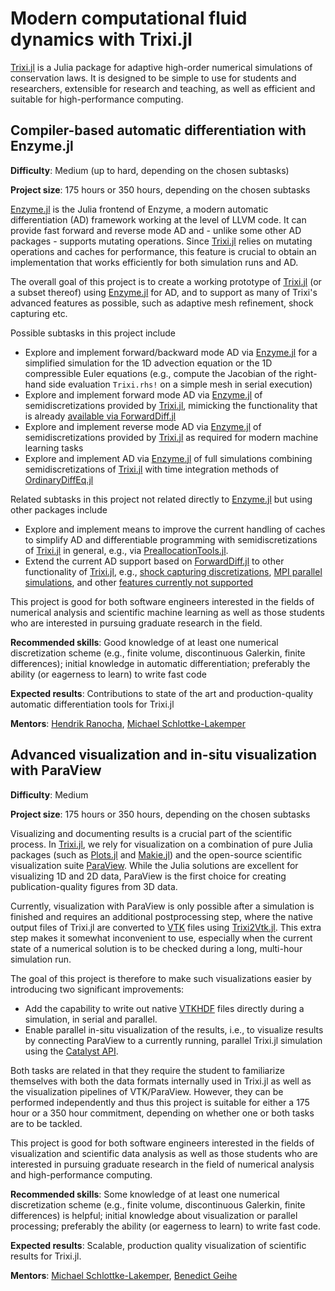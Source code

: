 # Modern computational fluid dynamics with Trixi.jl

[Trixi.jl](https://github.com/trixi-framework/Trixi.jl/) is a Julia package for adaptive 
high-order numerical simulations of conservation laws. It is designed to be simple to use
for students and researchers, extensible for research and teaching, as well as efficient 
and suitable for high-performance computing.


## Compiler-based automatic differentiation with Enzyme.jl

**Difficulty**: Medium (up to hard, depending on the chosen subtasks)

**Project size**: 175 hours or 350 hours, depending on the chosen subtasks

[Enzyme.jl](https://github.com/EnzymeAD/Enzyme.jl) is the Julia frontend of Enzyme, 
a modern automatic differentiation (AD) framework working at the level of LLVM code. 
It can provide fast forward and reverse mode AD and - unlike some other AD packages - 
supports mutating operations. Since [Trixi.jl](https://github.com/trixi-framework/Trixi.jl/) 
relies on mutating operations and caches for performance, this feature is crucial to obtain
an implementation that works efficiently for both simulation runs and AD.

The overall goal of this project is to create a working prototype of 
[Trixi.jl](https://github.com/trixi-framework/Trixi.jl/) (or a subset thereof) 
using [Enzyme.jl](https://github.com/EnzymeAD/Enzyme.jl) for AD, and to support as 
many of Trixi's advanced features as possible, such as adaptive mesh refinement, shock capturing etc.

Possible subtasks in this project include
- Explore and implement forward/backward mode AD via [Enzyme.jl](https://github.com/EnzymeAD/Enzyme.jl) 
  for a simplified simulation for the 1D advection equation or the 1D compressible Euler equations
  (e.g., compute the Jacobian of the right-hand side evaluation `Trixi.rhs!` on a simple mesh in
  serial execution)
- Explore and implement forward mode AD via
  [Enzyme.jl](https://github.com/EnzymeAD/Enzyme.jl) of semidiscretizations
  provided by [Trixi.jl](https://github.com/trixi-framework/Trixi.jl/),
  mimicking the functionality that is already
  [available via ForwardDiff.jl](https://trixi-framework.github.io/Trixi.jl/stable/tutorials/differentiable_programming/)
- Explore and implement reverse mode AD via
  [Enzyme.jl](https://github.com/EnzymeAD/Enzyme.jl) of semidiscretizations
  provided by [Trixi.jl](https://github.com/trixi-framework/Trixi.jl/) as required for modern machine learning tasks
- Explore and implement AD via [Enzyme.jl](https://github.com/EnzymeAD/Enzyme.jl)
  of full simulations combining semidiscretizations of
  [Trixi.jl](https://github.com/trixi-framework/Trixi.jl/) with time integration
  methods of [OrdinaryDiffEq.jl](https://github.com/SciML/OrdinaryDiffEq.jl)
  
Related subtasks in this project not related directly to [Enzyme.jl](https://github.com/EnzymeAD/Enzyme.jl)
but using other packages include
- Explore and implement means to improve the current handling of caches to
  simplify AD and differentiable programming with semidiscretizations of
  [Trixi.jl](https://github.com/trixi-framework/Trixi.jl/) in general, e.g.,
  via [PreallocationTools.jl](https://github.com/SciML/PreallocationTools.jl).
- Extend the current AD support based on [ForwardDiff.jl](https://github.com/JuliaDiff/ForwardDiff.jl) 
  to other functionality of [Trixi.jl](https://github.com/trixi-framework/Trixi.jl/), e.g.,
  [shock capturing discretizations](https://github.com/trixi-framework/Trixi.jl/issues/1252),
  [MPI parallel simulations](https://github.com/trixi-framework/Trixi.jl/issues/910),
  and other [features currently not supported](https://github.com/trixi-framework/Trixi.jl/issues/462)

This project is good for both software engineers interested in the fields of
numerical analysis and scientific machine learning as well as those students who
are interested in pursuing graduate research in the field.

**Recommended skills**: Good knowledge of at least one numerical discretization scheme 
(e.g., finite volume, discontinuous Galerkin, finite differences); initial knowledge 
in automatic differentiation; preferably the ability (or eagerness to learn) to write fast code

**Expected results**: Contributions to state of the art and production-quality
automatic differentiation tools for Trixi.jl

**Mentors**: [Hendrik Ranocha](https://github.com/ranocha), [Michael Schlottke-Lakemper](https://github.com/sloede)


## Advanced visualization and in-situ visualization with ParaView

**Difficulty**: Medium

**Project size**: 175 hours or 350 hours, depending on the chosen subtasks

Visualizing and documenting results is a crucial part of the scientific process. In
[Trixi.jl](https://github.com/trixi-framework/Trixi.jl/), we rely for visualization on a
combination of pure Julia packages (such as
[Plots.jl](https://github.com/JuliaPlots/Plots.jl) and
[Makie.jl](https://github.com/MakieOrg/Makie.jl))
and the open-source scientific visualization suite [ParaView](https://www.paraview.org).
While the Julia solutions are excellent for visualizing 1D and 2D data, ParaView is the
first choice for creating publication-quality figures from 3D data.

Currently, visualization with ParaView is only possible after a simulation is finished and
requires an additional postprocessing step, where the native output files of Trixi.jl
are converted to [VTK](https://vtk.org) files using
[Trixi2Vtk.jl](https://github.com/trixi-framework/Trixi2Vtk.jl). This extra step makes it
somewhat inconvenient to use, especially when the current state of a numerical solution
is to be checked during a long, multi-hour simulation run.

The goal of this project is therefore to make such visualizations easier by introducing two
significant improvements:

* Add the capability to write out native
  [VTKHDF](https://docs.vtk.org/en/latest/design_documents/VTKFileFormats.html#vtkhdf-file-format)
  files directly during a simulation, in serial and parallel.
* Enable parallel in-situ visualization of the results, i.e., to visualize results by
  connecting ParaView to a currently running, parallel Trixi.jl simulation using the
  [Catalyst API](https://catalyst-in-situ.readthedocs.io/en/latest/index.html).

Both tasks are related in that they require the student to familiarize themselves with both
the data formats internally used in Trixi.jl as well as the visualization pipelines of
VTK/ParaView. However, they can be performed independently and thus this project is suitable
for either a 175 hour or a 350 hour commitment, depending on whether one or both tasks are
to be tackled.

This project is good for both software engineers interested in the fields of
visualization and scientific data analysis as well as those students who
are interested in pursuing graduate research in the field of numerical analysis and
high-performance computing.

**Recommended skills**: Some knowledge of at least one numerical discretization scheme
(e.g., finite volume, discontinuous Galerkin, finite differences) is helpful; initial
knowledge about visualization or parallel processing; preferably the ability (or eagerness
to learn) to write fast code.

**Expected results**: Scalable, production quality visualization of scientific results
for Trixi.jl.

**Mentors**: [Michael Schlottke-Lakemper](https://github.com/sloede), [Benedict Geihe](https://www.mi.uni-koeln.de/NumSim/dr-benedict-geihe/)
